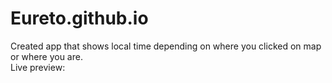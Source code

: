 # Eureto.github.io
Created app that shows local time depending on where you clicked on map or where you are.
<br>
Live preview: <a href="https://eureto.github.io/TimeZone/" target="blank">
